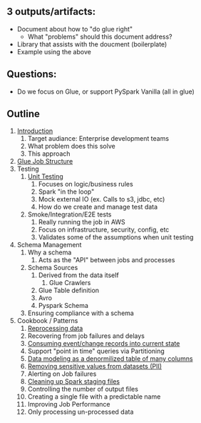 
## 3 outputs/artifacts:
- Document about how to "do glue right"
    - What "problems" should this document address?
- Library that assists with the doucment (boilerplate)
- Example using the above

## Questions:
- Do we focus on Glue, or support PySpark Vanilla (all in glue)

## Outline

1. [Introduction](./reference.md#introduction)
    1. Target audiance: Enterprise development teams
    1. What problem does this solve
    1. This approach
1. [Glue Job Structure](./reference.md#glue-job-structure)
1. Testing
    1.  [Unit Testing](./reference.md#unit-testing)
        1. Focuses on logic/business rules
        1. Spark "in the loop"
        1. Mock external IO (ex. Calls to s3, jdbc, etc)
        1. How do we create and manage test data
    1. Smoke/Integration/E2E tests
        1. Really running the job in AWS
        1. Focus on infrastructure, security, config, etc
        1. Validates some of the assumptions when unit testing
1. Schema Management
    1. Why a schema
        1. Acts as the "API" between jobs and processes
    1. Schema Sources
        1. Derived from the data itself
            1.  Glue Crawlers
        1. Glue Table definition
        1. Avro
        1. Pyspark Schema
    1. Ensuring compliance with a schema
1. Cookbook / Patterns
    1. [Reprocessing data](./cookbook/reprocessing.md)
    1. Recovering from job failures and delays
    1. [Consuming event/change records into current state](./cookbook/event-change-records.md)
    1. Support "point in time" queries via Partitioning
    1. [Data modeling as a denormilized table of many columns](./cookbook/denormalize-data-model.md)
    1. [Removing sensitive values from datasets (PII)](./cookbook/removing-sensitive-values.md)
    1. Alerting on Job failures
    1. [Cleaning up Spark staging files](./cookbook/cleaning-up-spark-staging-files.md)
    1. Controlling the number of output files
    1. Creating a single file with a predictable name
    1. Improving Job Performance
    1. Only processing un-processed data

